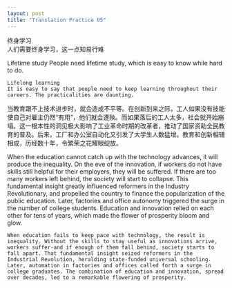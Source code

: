 ```yaml
---
layout: post
title: "Translation Practice 05"
---
```


终身学习  
人们需要终身学习，这一点知易行难

Lifetime study
People need lifetime study, which is easy to know while hard to do.

```
Lifelong learning  
It is easy to say that people need to keep learning throughout their careers. The practicalities are daunting.
```

当教育跟不上技术进步时，就会造成不平等。在创新到来之际，工人如果没有技能使自己对雇主仍然“有用”，他们就会遭殃。而如果落后的工人太多，社会就开始崩塌。这一根本性的洞见极大影响了工业革命时期的改革者，推动了国家资助全民教育的普及。后来，工厂和办公室自动化又引发了大学生人数猛增。教育和创新相辅相成，历经数十年，令繁荣之花耀眼绽放。

When the education cannot catch up with the technology advances, it will produce the inequality. On the eve of the innovation, if workers do not have skills still helpful for their employers, they will be suffered.  If there are too many workers left behind, the society will start to collapse. This fundamental insight greatly influenced reformers in the Industry Revolutionary, and propelled the country to finance the popularization of the public education. Later, factories and office autonomy triggered the surge in the number of college students. Education and innovation relied on each other for tens of years, which made the flower of prosperity bloom and glow. 

```
When education fails to keep pace with technology, the result is inequality. Without the skills to stay useful as innovations arrive, workers suffer-and if enough of them fall behind, society starts to fall apart. That fundamental insight seized reformers in the Industrial Revolution, heralding state-funded universal schooling. Later, automation in factories and offices called forth a surge in college graduates. The combination of education and innovation, spread over decades, led to a remarkable flowering of prosperity. 
```

